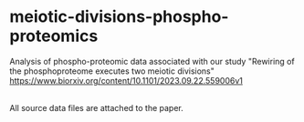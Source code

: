 # meiotic-divisions-phospho-proteomics
Analysis of phospho-proteomic data associated with our study "Rewiring of the phosphoproteome executes two meiotic divisions"  https://www.biorxiv.org/content/10.1101/2023.09.22.559006v1

<br> All source data files are attached to the paper.

